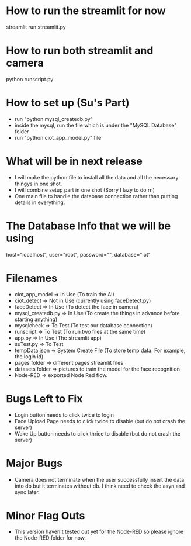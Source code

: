 # How to run the streamlit for now

streamlit run streamlit.py

# How to run both streamlit and camera

python runscript.py

# How to set up (Su's Part)

- run "python mysql_createdb.py"
- inside the mysql, run the file which is under the "MySQL Database" folder
- run "python ciot_app_model.py" file

# What will be in next release

- I will make the python file to install all the data and all the necessary thingys in one shot.
- I will combine setup part in one shot (Sorry I lazy to do rn)
- One main file to handle the database connection rather than putting details in everything.

# The Database Info that we will be using

host="localhost",
user="root",
password="",
database="iot"

# Filenames

- ciot_app_model => In Use (To train the AI)
- ciot_detect => Not in Use (currently using faceDetect.py)
- faceDetect => In Use (To detect the face in camera)
- mysql_createdb.py => In Use (To create the things in advance before starting anything)
- mysqlcheck => To Test (To test our database connection)
- runscript => To Test (To run two files at the same time)
- app.py => In Use (The streamlit app)
- suTest.py => To Test
- tempData.json => System Create File (To store temp data. For example, the login id)
- pages folder => different pages streamlit files
- datasets folder => pictures to train the model for the face recognition
- Node-RED => exported Node Red flow.

# Bugs Left to Fix

- Login button needs to click twice to login
- Face Upload Page needs to click twice to disable (but do not crash the server)
- Wake Up button needs to click thrice to disable (but do not crash the server)

# Major Bugs

- Camera does not terminate when the user successfully insert the data into db but it terminates without db. I think need to check the asyn and sync later.

# Minor Flag Outs

- This version haven't tested out yet for the Node-RED so please ignore the Node-RED folder for now.

